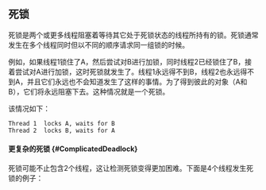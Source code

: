 ## 死锁

死锁是两个或更多线程阻塞着等待其它处于死锁状态的线程所持有的锁。死锁通常发生在多个线程同时但以不同的顺序请求同一组锁的时候。

例如，如果线程1锁住了A，然后尝试对B进行加锁，同时线程2已经锁住了B，接着尝试对A进行加锁，这时死锁就发生了。线程1永远得不到B，线程2也永远得不到A，并且它们永远也不会知道发生了这样的事情。为了得到彼此的对象（A和B），它们将永远阻塞下去。这种情况就是一个死锁。

该情况如下：

```
Thread 1  locks A, waits for B
Thread 2  locks B, waits for A
```

#### 更复杂的死锁 {#ComplicatedDeadlock}

死锁可能不止包含2个线程，这让检测死锁变得更加困难。下面是4个线程发生死锁的例子：

